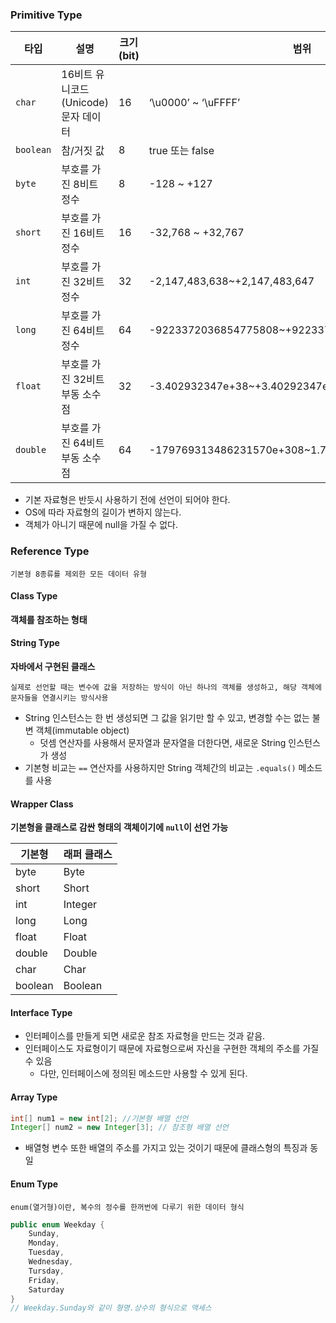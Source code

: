 ### Primitive Type

| 타입      | 설명                                 | 크기(bit) | 범위                                             |
| --------- | ------------------------------------ | --------- | ------------------------------------------------ |
| `char`    | 16비트 유니코드(Unicode) 문자 데이터 | 16        | ‘\u0000’ ~ ‘\uFFFF’                              |
| `boolean` | 참/거짓 값                           | 8         | true 또는 false                                  |
| `byte`    | 부호를 가진 8비트 정수               | 8         | -128 ~ +127                                      |
| `short`   | 부호를 가진 16비트 정수              | 16        | -32,768 ~ +32,767                                |
| `int`     | 부호를 가진 32비트 정수              | 32        | -2,147,483,638~+2,147,483,647                    |
| `long`    | 부호를 가진 64비트 정수              | 64        | -9223372036854775808~+9223372036854775807        |
| `float`   | 부호를 가진 32비트 부동 소수점       | 32        | -3.402932347e+38~+3.40292347e+38                 |
| `double`  | 부호를 가진 64비트 부동 소수점       | 64        | -179769313486231570e+308~1.79769313486231570e+08 |

- 기본 자료형은 반듯시 사용하기 전에 선언이 되어야 한다.
- OS에 따라 자료형의 길이가 변하지 않는다.
- 객체가 아니기 때문에 null을 가질 수 없다.





### Reference Type

`기본형 8종류를 제외한 모든 데이터 유형`



#### Class Type

**객체를 참조하는 형태**



#### String Type

**자바에서 구현된 클래스**  

`실제로 선언할 때는 변수에 값을 저장하는 방식이 아닌 하나의 객체를 생성하고, 해당 객체에 문자들을 연결시키는 방식사용`

- String 인스턴스는 한 번 생성되면 그 값을 읽기만 할 수 있고, 변경할 수는 없는 불변 객체(immutable object)
  - 덧셈 연산자를 사용해서 문자열과 문자열을 더한다면, 새로운 String 인스턴스가 생성
- 기본형 비교는 `==` 연산자를 사용하지만 String 객체간의 비교는 `.equals()` 메소드를 사용





#### Wrapper Class

**기본형을 클래스로 감싼 형태의 객체이기에 `null`이 선언 가능**

| 기본형  | 래퍼 클래스 |
| ------- | ----------- |
| byte    | Byte        |
| short   | Short       |
| int     | Integer     |
| long    | Long        |
| float   | Float       |
| double  | Double      |
| char    | Char        |
| boolean | Boolean     |



#### Interface Type

- 인터페이스를 만들게 되면 새로운 참조 자료형을 만드는 것과 같음. 
- 인터페이스도 자료형이기 때문에 자료형으로써 자신을 구현한 객체의 주소를 가질 수 있음
  -  다만, 인터페이스에 정의된 메소드만 사용할 수 있게 된다.



#### Array Type

```java
int[] num1 = new int[2]; //기본형 배열 선언
Integer[] num2 = new Integer[3]; // 참조형 배열 선언
```

- 배열형 변수 또한 배열의 주소를 가지고 있는 것이기 때문에 클래스형의 특징과 동일



#### Enum Type

`enum(열거형)이란, 복수의 정수를 한꺼번에 다루기 위한 데이터 형식`

```java
public enum Weekday {
    Sunday,
    Monday,
    Tuesday,
    Wednesday,
    Tursday,
    Friday,
    Saturday
}
// Weekday.Sunday와 같이 형명.상수의 형식으로 액세스
```

